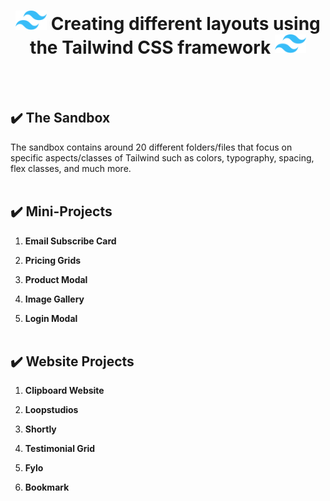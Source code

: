 <!-- Centered Title -->
<h1 align="center"><img src="./all-project-assets/Tailwind_CSS_Logo.svg" alt="Tailwind CSS Logo" width="50"> Creating different layouts using the Tailwind CSS framework <img src="./all-project-assets/Tailwind_CSS_Logo.svg" alt="Tailwind CSS Logo" width="50"></h1>

<!-- create line breaks -->

<br><br>

## ✔️ The Sandbox

The sandbox contains around 20 different folders/files that focus on specific aspects/classes of Tailwind such as colors, typography, spacing, flex classes, and much more.
<br><br>

## ✔️ Mini-Projects

1.  **Email Subscribe Card**

2.  **Pricing Grids**

3.  **Product Modal**

4.  **Image Gallery**

5.  **Login Modal**
    <br><br>

## ✔️ Website Projects

1.  **Clipboard Website**

2.  **Loopstudios**

3.  **Shortly**

4.  **Testimonial Grid**

5.  **Fylo**

6.  **Bookmark**
